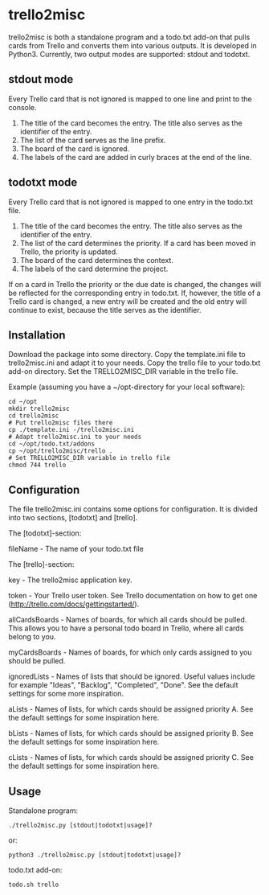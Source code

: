 
trello2misc
===========

trello2misc is both a standalone program and a todo.txt add-on that pulls cards
from Trello and converts them into various outputs. It is developed in Python3.
Currently, two output modes are supported: stdout and todotxt.

stdout mode
-----------

Every Trello card that is not ignored is mapped to one line and print to the
console.

1. The title of the card becomes the entry. The title also serves as
the identifier of the entry.
2. The list of the card serves as the line prefix.
3. The board of the card is ignored.
4. The labels of the card are added in curly braces at the end of the line.

todotxt mode
------------

Every Trello card that is not ignored is mapped to one entry in the
todo.txt file. 

1. The title of the card becomes the entry. The title also serves as
the identifier of the entry.
2. The list of the card determines the priority. If a card has been
moved in Trello, the priority is updated.
3. The board of the card determines the context. 
4. The labels of the card determine the project.
	
If on a card in Trello the priority or the due date is changed, the changes will
be reflected for the corresponding entry in todo.txt. If, however, the title of
a Trello card is changed, a new entry will be created and the old entry will
continue to exist, because the title serves as the identifier.


Installation
------------

Download the package into some directory. Copy the template.ini file to
trello2misc.ini and adapt it to your needs. Copy the trello file to your
todo.txt add-on directory. Set the TRELLO2MISC_DIR variable in the trello file.

Example (assuming you have a ~/opt-directory for your local software):

    cd ~/opt
    mkdir trello2misc
    cd trello2misc
    # Put trello2misc files there
    cp ./template.ini -/trello2misc.ini
    # Adapt trello2misc.ini to your needs
    cd ~/opt/todo.txt/addons
    cp ~/opt/trello2misc/trello .
    # Set TRELLO2MISC_DIR variable in trello file
    chmod 744 trello
	

Configuration
-------------

The file trello2misc.ini contains some options for configuration. It is divided
into two sections, [todotxt] and [trello].

The [todotxt]-section:

fileName - The name of your todo.txt file

The [trello]-section:

key - The trello2misc application key.

token - Your Trello user token. See Trello documentation on how to
get one (http://trello.com/docs/gettingstarted/).

allCardsBoards - Names of boards, for which all cards should be
pulled. This allows you to have a personal todo board in Trello,
where all cards belong to you.

myCardsBoards - Names of boards, for which only cards assigned to you should be
pulled.

ignoredLists - Names of lists that should be ignored. Useful values include for
example "Ideas", "Backlog", "Completed", "Done". See the default settings for
some more inspiration.

aLists - Names of lists, for which cards should be assigned priority A. See the
default settings for some inspiration here. 

bLists - Names of lists, for which cards should be assigned priority B. See the
default settings for some inspiration here.

cLists - Names of lists, for which cards should be assigned priority C. See the
default settings for some inspiration here.


Usage
-----

Standalone program:

    ./trello2misc.py [stdout|todotxt|usage]?

or:

    python3 ./trello2misc.py [stdout|todotxt|usage]?

todo.txt add-on:

    todo.sh trello

